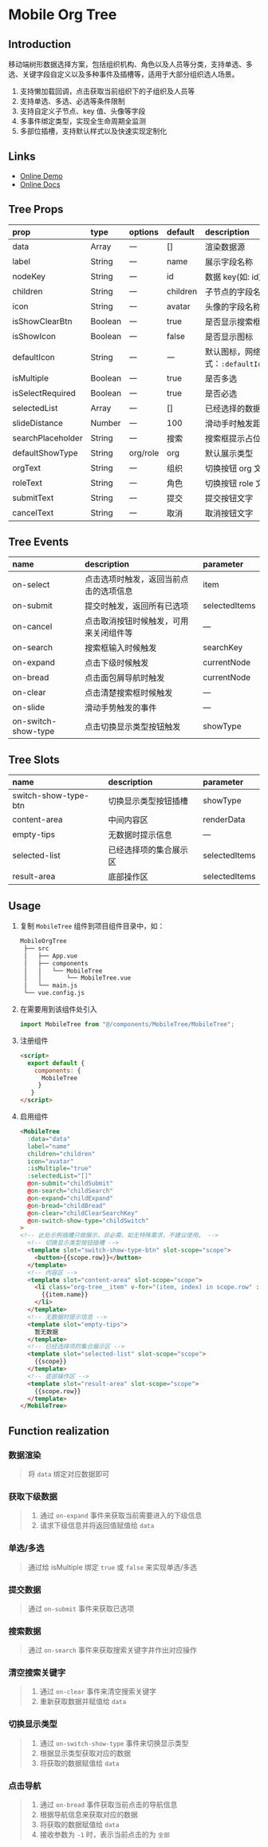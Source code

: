 # Mobile Org Tree

## Introduction

移动端树形数据选择方案，包括组织机构、角色以及人员等分类，支持单选、多选、关键字段自定义以及多种事件及插槽等，适用于大部分组织选人场景。

1. 支持懒加载回调，点击获取当前组织下的子组织及人员等
2. 支持单选、多选、必选等条件限制
3. 支持自定义子节点、key 值、头像等字段
4. 多事件绑定类型，实现全生命周期全监测
5. 多部位插槽，支持默认样式以及快速实现定制化

## Links

- [Online Demo](https://stefan-ysh.github.io/mobile_tree/)
- [Online Docs](https://stefan-ysh.github.io/mobile_tree_guide/)

## Tree Props

| prop              | type    | options  | default  | description                                                                                        |
| :---------------- | :------ | :------- | :------- | :------------------------------------------------------------------------------------------------- |
| data              | Array   | 一       | []       | 渲染数据源                                                                                         |
| label             | String  | 一       | name     | 展示字段名称                                                                                       |
| nodeKey           | String  | 一       | id       | 数据 key(如: id)                                                                                   |
| children          | String  | 一       | children | 子节点的字段名称                                                                                   |
| icon              | String  | 一       | avatar   | 头像的字段名称                                                                                     |
| isShowClearBtn    | Boolean | 一       | true     | 是否显示搜索框右侧的清除按钮                                                                       |
| isShowIcon        | Boolean | 一       | false    | 是否显示图标                                                                                       |
| defaultIcon       | String  | 一       | 一       | 默认图标，网络链接可以直接用，本地路径引用方式：`:defaultIcon="require('@/assets/demo/icon.jpg')"` |
| isMultiple        | Boolean | 一       | true     | 是否多选                                                                                           |
| isSelectRequired  | Boolean | 一       | true     | 是否必选                                                                                           |
| selectedList      | Array   | 一       | []       | 已经选择的数据，可用作回显                                                                         |
| slideDistance     | Number  | 一       | 100      | 滑动手时触发距离                                                                                   |
| searchPlaceholder | String  | 一       | 搜索     | 搜索框提示占位符文字                                                                               |
| defaultShowType   | String  | org/role | org      | 默认展示类型                                                                                       |
| orgText           | String  | 一       | 组织     | 切换按钮 org 文字                                                                                  |
| roleText          | String  | 一       | 角色     | 切换按钮 role 文字                                                                                 |
| submitText        | String  | 一       | 提交     | 提交按钮文字                                                                                       |
| cancelText        | String  | 一       | 取消     | 取消按钮文字                                                                                       |

## Tree Events

| name                | description                            | parameter     |
| :------------------ | :------------------------------------- | :------------ |
| on-select           | 点击选项时触发，返回当前点击的选项信息 | item          |
| on-submit           | 提交时触发，返回所有已选项             | selectedItems |
| on-cancel           | 点击取消按钮时候触发，可用来关闭组件等 | —             |
| on-search           | 搜索框输入时候触发                     | searchKey     |
| on-expand           | 点击下级时候触发                       | currentNode   |
| on-bread            | 点击面包屑导航时触发                   | currentNode   |
| on-clear            | 点击清楚搜索框时候触发                 | —             |
| on-slide            | 滑动手势触发的事件                     | —             |
| on-switch-show-type | 点击切换显示类型按钮触发               | showType      |

## Tree Slots

| name                 | description            | parameter     |
| :------------------- | :--------------------- | :------------ |
| switch-show-type-btn | 切换显示类型按钮插槽   | showType      |
| content-area         | 中间内容区             | renderData    |
| empty-tips           | 无数据时提示信息       | —             |
| selected-list        | 已经选择项的集合展示区 | selectedItems |
| result-area          | 底部操作区             | selectedItems |

## Usage

1. 复制 `MobileTree` 组件到项目组件目录中，如：

   ```bash
   MobileOrgTree
    ├── src
    │   ├── App.vue
    │   ├── components
    │   │   └── MobileTree
    │   │       └── MobileTree.vue
    │   └── main.js
    └── vue.config.js
   ```

2. 在需要用到该组件处引入

   ```javascript
   import MobileTree from "@/components/MobileTree/MobileTree";
   ```

3. 注册组件

   ```html
   <script>
     export default {
       components: {
         MobileTree
        }
      }
   </script>
   ```

4. 启用组件

   ```html
   <MobileTree
     :data="data"
     label="name"
     children="children"
     icon="avatar"
     :isMultiple="true"
     :selectedList="[]"
     @on-submit="childSubmit"
     @on-search="childSearch"
     @on-expand="childExpand"
     @on-bread="childBread"
     @on-clear="childClearSearchKey"
     @on-switch-show-type="childSwitch"
   >
   <!-- 此处示例插槽只做展示，非必需，如无特殊需求，不建议使用。 -->
     <!-- 切换显示类型按钮插槽 -->
     <template slot="switch-show-type-btn" slot-scope="scope">
       <button>{{scope.row}}</button>
     </template>
     <!-- 内容区 -->
     <template slot="content-area" slot-scope="scope">
       <li class="org-tree__item" v-for="(item, index) in scope.row" :key="index">
         {{item.name}}
       </li>
     </template>
     <!-- 无数据时提示信息 -->
     <template slot="empty-tips">
       暂无数据
     </template>
     <!-- 已经选择项的集合展示区 -->
     <template slot="selected-list" slot-scope="scope">
       {{scope}}
     </template>
     <!-- 底部操作区 -->
     <template slot="result-area" slot-scope="scope">
       {{scope.row}}
     </template>
   </MobileTree>
   ```

## Function realization

### 数据渲染

> 将 `data` 绑定对应数据即可

### 获取下级数据

> 1. 通过 `on-expand` 事件来获取当前需要进入的下级信息
> 2. 请求下级信息并将返回值赋值给 `data`

### 单选/多选

> 通过给 isMultiple 绑定 `true` 或 `false` 来实现单选/多选

### 提交数据

> 通过 `on-submit` 事件来获取已选项

### 搜索数据

> 通过 `on-search` 事件来获取搜索关键字并作出对应操作

### 清空搜索关键字

> 1. 通过 `on-clear` 事件来清空搜索关键字
> 2. 重新获取数据并赋值给 `data`

### 切换显示类型

> 1. 通过 `on-switch-show-type` 事件来切换显示类型
> 2. 根据显示类型获取对应的数据
> 3. 将获取的数据赋值给 `data`

### 点击导航

> 1. 通过 `on-bread` 事件获取当前点击的导航信息
> 2. 根据导航信息来获取对应的数据
> 3. 将获取的数据赋值给 `data`
> 4. 接收参数为 `-1` 时，表示当前点击的为 `全部`
